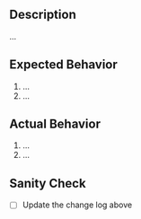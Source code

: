 ## Description

...

## Expected Behavior

1. ...
1. ...

## Actual Behavior

1. ...
1. ...

## Sanity Check

- [ ] Update the change log above